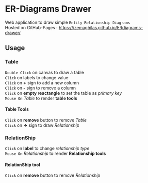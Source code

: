 # ER-Diagrams Drawer

Web application to draw simple `Entity Relationship Diagrams`\
Hosted on GitHub-Pages : https://izemaghilas.github.io/ERdiagrams-drawer/
## Usage
### Table
`Double Click` on canvas to draw a table\
`Click` on labels to change value\
`Click` on **+** sign to add a new column\
`Click` on **-** sign to remove a column\
`Click` on **empty reactangle** to set the table as *primary key*\
`Mouse On` *Table* to render **table tools**
#### Table Tools
`Click` on **remove** button to remove *Table*\
`Click` on **->** sign to draw *Relationship*
### RelationShip
`Click` on **label** to change *relationship type*\
`Mouse On` *Relationship* to render **Relationship tools**
#### RelationShip tool
`Click` on **remove** button to remove *Relationship*
